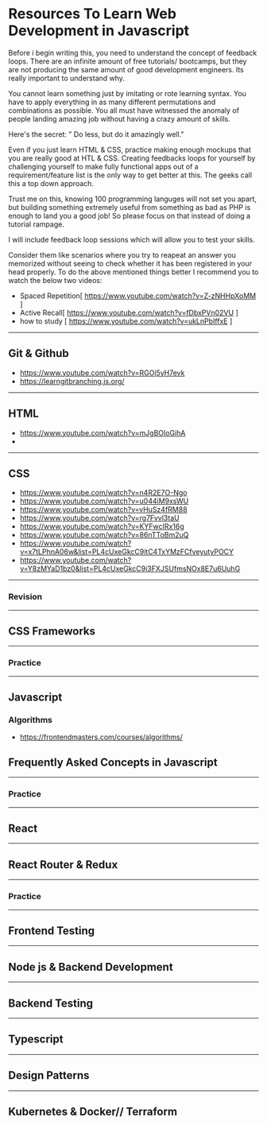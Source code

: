 # Resources To Learn  Web Development in Javascript

Before i begin writing this, you need to understand the concept of feedback loops. There are an infinite amount of free tutorials/ bootcamps, 
but they are not producing the same amount of good development engineers. Its really important to understand why.

You cannot learn something just by imitating or rote learning syntax. You have to apply everything in as many different permutations and combinations as possible. 
You all must have witnessed the anomaly of people landing amazing job without having a crazy amount of skills.

Here's the secret:
" Do less, but do it amazingly well."

Even if you just learn HTML & CSS, practice making enough mockups that you are really good at HTL & CSS. Creating feedbacks loops for yourself by challenging
yourself to make fully functional apps out of a requirement/feature list is the only way to get better at this. The geeks call this a top down approach.

Trust me on this, knowing 100 programming languges will not set you apart, but building something extremely useful from something as bad as PHP is enough to land you a good job!
So please focus on that instead of doing a tutorial rampage.

I will include feedback loop sessions which will allow you to test your skills.

Consider them like scenarios where you try to reapeat an answer you memorized without seeing to check whether it has been registered in your head properly.
To do the above mentioned things better I recommend you to watch the below two videos:

- Spaced Repetition[ https://www.youtube.com/watch?v=Z-zNHHpXoMM ]
- Active Recall[ https://www.youtube.com/watch?v=fDbxPVn02VU ]
- how to study [ https://www.youtube.com/watch?v=ukLnPbIffxE ]

<hr>

## Git & Github

- https://www.youtube.com/watch?v=RGOj5yH7evk
- https://learngitbranching.js.org/

<hr>

## HTML

- https://www.youtube.com/watch?v=mJgBOIoGihA
- 

<hr>

## CSS

- https://www.youtube.com/watch?v=n4R2E7O-Ngo
- https://www.youtube.com/watch?v=u044iM9xsWU
- https://www.youtube.com/watch?v=vHuSz4fRM88
- https://www.youtube.com/watch?v=rg7Fvvl3taU
- https://www.youtube.com/watch?v=KYFwcIRx16g
- https://www.youtube.com/watch?v=86nTToBm2uQ
- https://www.youtube.com/watch?v=x7tLPhnA06w&list=PL4cUxeGkcC9itC4TxYMzFCfveyutyPOCY
- https://www.youtube.com/watch?v=Y8zMYaD1bz0&list=PL4cUxeGkcC9i3FXJSUfmsNOx8E7u6UuhG


<hr>

### Revision


<hr>

## CSS Frameworks

<hr>

### Practice

<hr>

## Javascript



### Algorithms
- https://frontendmasters.com/courses/algorithms/


## Frequently Asked  Concepts in Javascript


<hr>

### Practice

<hr>

## React


<hr>

## React Router & Redux


<hr>

### Practice

<hr>

## Frontend Testing

<hr>

## Node js & Backend Development

<hr>

## Backend Testing


<hr>

## Typescript

<hr>

## Design Patterns

<hr>

## Kubernetes & Docker// Terraform



